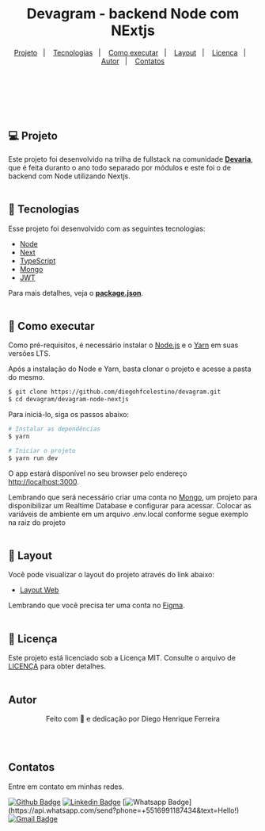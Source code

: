 <h1 align="center">
	Devagram - backend Node com NExtjs
</h1>



<p align="center"> 
  <a href="#-projeto">Projeto</a>&nbsp;&nbsp;&nbsp;|&nbsp;&nbsp;&nbsp;
  <a href="#-tecnologias">Tecnologias</a>&nbsp;&nbsp;&nbsp;|&nbsp;&nbsp;&nbsp;
  <a href="#-como-executar">Como executar</a>&nbsp;&nbsp;&nbsp;|&nbsp;&nbsp;&nbsp;
  <a href="#-layout">Layout</a>&nbsp;&nbsp;&nbsp;|&nbsp;&nbsp;&nbsp;
  <a href="#memo-licença">Licença</a>&nbsp;&nbsp;&nbsp;|&nbsp;&nbsp;&nbsp;
  <a href="#autor">Autor</a>&nbsp;&nbsp;&nbsp;|&nbsp;&nbsp;&nbsp;
  <a href="#contatos">Contatos</a>
</p>

<br/><br/><br/><br/><br/>

## 💻 Projeto

Este projeto foi desenvolvido na trilha de fullstack na comunidade **[Devaria](https://www.devaria.com.br/)**, que é feita duranto o ano todo separado por módulos e este foi o de backend com Node utilizando Nextjs.<br/><br/>

## 🧪 Tecnologias

Esse projeto foi desenvolvido com as seguintes tecnologias:

- [Node](https://nodejs.org/en/)
- [Next](https://nextjs.org/)
- [TypeScript](https://www.typescriptlang.org/)
- [Mongo](https://www.mongodb.com/)
- [JWT](https://jwt.io/)

Para mais detalhes, veja o **[package.json](./package.json)**.<br/><br/>

## 🚀 Como executar

Como pré-requisitos, é necessário instalar o [Node.js](https://nodejs.org/pt-br/) e o [Yarn](https://classic.yarnpkg.com/en/docs/install/) em suas versões LTS.

Após a instalação do Node e Yarn, basta clonar o projeto e acesse a pasta do mesmo.

```bash
$ git clone https://github.com/diegohfcelestino/devagram.git
$ cd devagram/devagram-node-nextjs
```

Para iniciá-lo, siga os passos abaixo:

```bash
# Instalar as dependências
$ yarn

# Iniciar o projeto
$ yarn run dev
```

O app estará disponível no seu browser pelo endereço [http://localhost:3000](http://localhost:3000).

Lembrando que será necessário criar uma conta no [Mongo](https://www.mongodb.com/), um projeto para disponibilizar um Realtime Database e configurar para acessar. Colocar as variáveis de ambiente em um arquivo .env.local conforme segue exemplo na raiz do projeto<br/><br/>

## 🔖 Layout

Você pode visualizar o layout do projeto através do link abaixo:

- [Layout Web](<https://www.figma.com/file/9KlZQL9sYthRiqdnehLzpj/Projeto-Devaria-2022?node-id=226%3A2>)

Lembrando que você precisa ter uma conta no [Figma](https://figma.com/).<br/><br/>

## :memo: Licença

Este projeto está licenciado sob a Licença MIT. Consulte o arquivo de [LICENÇA](LICENSE.md) para obter detalhes.<br/><br/>

## Autor

<p align="center">Feito com 💜 e dedicação por Diego Henrique Ferreira</p><br/><br/>

## Contatos

Entre em contato em minhas redes.

[![Github Badge](https://img.shields.io/badge/-Github-000?style=flat-square&logo=Github&logoColor=white&link=link_do_seu_perfil_no_github)](https://github.com/diegohfcelestino)
[![Linkedin Badge](https://img.shields.io/badge/-LinkedIn-blue?style=flat-square&logo=Linkedin&logoColor=white&link=https://www.linkedin.com/in/diego-ferreira-34b6348b/)](https://www.linkedin.com/in/diego-ferreira-34b6348b/)
[![Whatsapp Badge](https://img.shields.io/badge/-Whatsapp-4CA143?style=flat-square&labelColor=4CA143&logo=whatsapp&logoColor=white&link=https://api.whatsapp.com/send?phone=+5516991187434&text=Hello!)](https://api.whatsapp.com/send?phone=+5516991187434&text=Hello!)
[![Gmail Badge](https://img.shields.io/badge/-Gmail-c14438?style=flat-square&logo=Gmail&logoColor=white&link=mailto:diegohfcelestino@gmail.com)](mailto:diegohfcelestino@gmail.com)
<br/>
